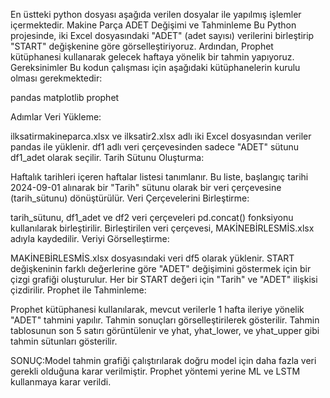 En üstteki python dosyası aşağıda verilen dosyalar ile yapılmış işlemler içermektedir.
Makine Parça ADET Değişimi ve Tahminleme
Bu Python projesinde, iki Excel dosyasındaki "ADET" (adet sayısı) verilerini birleştirip "START" değişkenine göre görselleştiriyoruz. Ardından, Prophet kütüphanesi kullanarak gelecek haftaya yönelik bir tahmin yapıyoruz.
Gereksinimler
Bu kodun çalışması için aşağıdaki kütüphanelerin kurulu olması gerekmektedir:

pandas
matplotlib
prophet

Adımlar
Veri Yükleme:

ilksatirmakineparca.xlsx ve ilksatir2.xlsx adlı iki Excel dosyasından veriler pandas ile yüklenir.
df1 adlı veri çerçevesinden sadece "ADET" sütunu df1_adet olarak seçilir.
Tarih Sütunu Oluşturma:

Haftalık tarihleri içeren haftalar listesi tanımlanır.
Bu liste, başlangıç tarihi 2024-09-01 alınarak bir "Tarih" sütunu olarak bir veri çerçevesine (tarih_sütunu) dönüştürülür.
Veri Çerçevelerini Birleştirme:

tarih_sütunu, df1_adet ve df2 veri çerçeveleri pd.concat() fonksiyonu kullanılarak birleştirilir.
Birleştirilen veri çerçevesi, MAKİNEBİRLESMİS.xlsx adıyla kaydedilir.
Veriyi Görselleştirme:

MAKİNEBİRLESMİS.xlsx dosyasındaki veri df5 olarak yüklenir.
START değişkeninin farklı değerlerine göre "ADET" değişimini göstermek için bir çizgi grafiği oluşturulur. Her bir START değeri için "Tarih" ve "ADET" ilişkisi çizdirilir.
Prophet ile Tahminleme:

Prophet kütüphanesi kullanılarak, mevcut verilerle 1 hafta ileriye yönelik "ADET" tahmini yapılır.
Tahmin sonuçları görselleştirilerek gösterilir.
Tahmin tablosunun son 5 satırı görüntülenir ve yhat, yhat_lower, ve yhat_upper gibi tahmin sütunları gösterilir.



SONUÇ:Model tahmin grafiği çalıştırılarak doğru model için daha fazla veri gerekli olduğuna karar verilmiştir. Prophet yöntemi yerine ML ve LSTM kullanmaya karar verildi.
